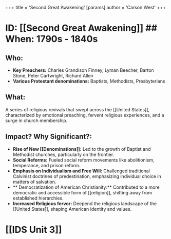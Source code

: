 +++
 title = 'Second Great Awakening'
[params]
	author = 'Carson West'
+++
# ID: [[Second Great Awakening]] ## When: 1790s - 1840s
## Who: 
- **Key Preachers:** Charles Grandison Finney, Lyman Beecher, Barton Stone, Peter Cartwright, Richard Allen
- **Various Protestant denominations:** Baptists, Methodists, Presbyterians 
## What: 
A series of religious revivals that swept across the [[United States]], characterized by emotional preaching, fervent religious experiences, and a surge in church membership. 
## Impact? Why Significant?: 
- **Rise of New [[Denominations]]:** Led to the growth of Baptist and Methodist churches, particularly on the frontier. 
- **Social Reforms:** Fueled social reform movements like abolitionism, temperance, and prison reform. 
- **Emphasis on Individualism and Free Will:** Challenged traditional Calvinist doctrines of predestination, emphasizing individual choice in matters of salvation.
- ** Democratization of American Christianity:**  Contributed to a more democratic and accessible form of [[religion]], shifting away from established hierarchies. 
- **Increased Religious fervor:**  Deepend the religious landscape of the [[United States]], shaping American identity and values. 

# [[IDS Unit 3]]